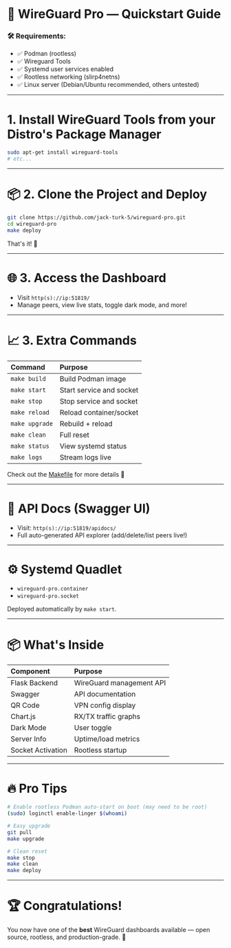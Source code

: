 # 🚀 WireGuard Pro — Quickstart Guide

### 🛠 Requirements:
- ✅ Podman (rootless)
- ✅ Wireguard Tools
- ✅ Systemd user services enabled
- ✅ Rootless networking (slirp4netns)
- ✅ Linux server (Debian/Ubuntu recommended, others untested)

---

# 1. Install WireGuard Tools from your Distro's Package Manager
```bash
sudo apt-get install wireguard-tools
# etc...
```

---

# 📦 2. Clone the Project and Deploy

```bash
git clone https://github.com/jack-turk-5/wireguard-pro.git
cd wireguard-pro
make deploy
```

That's it! 🎯

---

# 🌐 3. Access the Dashboard

- Visit `http(s)://ip:51819/`
- Manage peers, view live stats, toggle dark mode, and more!

---

# 📈 3. Extra Commands

| Command | Purpose |
|:---|:---|
| `make build` | Build Podman image |
| `make start` | Start service and socket |
| `make stop` | Stop service and socket |
| `make reload` | Reload container/socket |
| `make upgrade` | Rebuild + reload |
| `make clean` | Full reset |
| `make status` | View systemd status |
| `make logs` | Stream logs live |

Check out the [Makefile](../Makefile) for more details 📖

---

# 📜 API Docs (Swagger UI)

- Visit: `http(s)://ip:51819/apidocs/`
- Full auto-generated API explorer (add/delete/list peers live!)

---

# ⚙️ Systemd Quadlet

- `wireguard-pro.container`
- `wireguard-pro.socket`

Deployed automatically by `make start`.

---

# 📦 What's Inside

| Component | Purpose |
|:---|:---|
| Flask Backend | WireGuard management API |
| Swagger | API documentation |
| QR Code | VPN config display |
| Chart.js | RX/TX traffic graphs |
| Dark Mode | User toggle |
| Server Info | Uptime/load metrics |
| Socket Activation | Rootless startup |

---

# 🔥 Pro Tips

```bash
# Enable rootless Podman auto-start on boot (may need to be root)
(sudo) loginctl enable-linger $(whoami)

# Easy upgrade
git pull
make upgrade

# Clean reset
make stop
make clean
make deploy
```

---

# 🏆 Congratulations!

You now have one of the **best** WireGuard dashboards available — open source, rootless, and production-grade. 🚀
